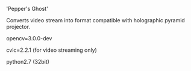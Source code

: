 'Pepper's Ghost'

Converts video stream into format compatible with holographic pyramid projector.

opencv=3.0.0-dev

cvlc=2.2.1 (for video streaming only)

python2.7 (32bit)
